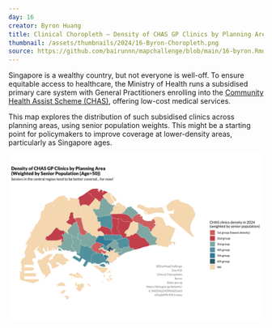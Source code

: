 ```yaml
---
day: 16
creator: Byron Huang
title: Clinical Choropleth — Density of CHAS GP Clinics by Planning Area (Weighted by Population)
thumbnail: /assets/thumbnails/2024/16-Byron-Choropleth.png
source: https://github.com/bairunnn/mapchallenge/blob/main/16-byron.Rmd
---
```


Singapore is a wealthy country, but not everyone is well-off. To ensure equitable access to healthcare, the Ministry of Health runs a subsidised primary care system with General Practitioners enrolling into the [Community Health Assist Scheme (CHAS)](https://www.moh.gov.sg/managing-expenses/schemes-and-subsidies/chas), offering low-cost medical services.

This map explores the distribution of such subsidised clinics across planning areas, using senior population weights. This might be a starting point for policymakers to improve coverage at lower-density areas, particularly as Singapore ages.

![Screenshot of map](assets/thumbnails/2024/16-Byron-Choropleth.png)